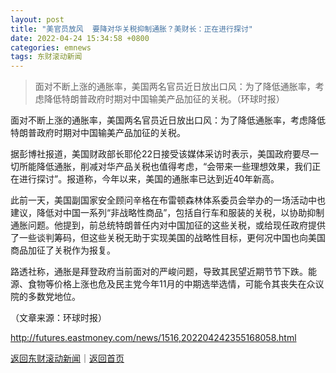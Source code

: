 ```yaml
---
layout: post
title: "美官员放风  要降对华关税抑制通胀？美财长：正在进行探讨"
date: 2022-04-24 15:34:58 +0800
categories: emnews
tags: 东财滚动新闻
---
```

> 面对不断上涨的通胀率，美国两名官员近日放出口风：为了降低通胀率，考虑降低特朗普政府时期对中国输美产品加征的关税。（环球时报）

<p>面对不断上涨的通胀率，美国两名官员近日放出口风：为了降低通胀率，考虑降低特朗普政府时期对中国输美产品加征的关税。</p><p>据彭博社报道，美国财政部长耶伦22日接受该媒体采访时表示，美国政府要尽一切所能降低通胀，削减对华产品关税也值得考虑，“会带来一些理想效果，我们正在进行探讨”。报道称，今年以来，美国的通胀率已达到近40年新高。</p><p>此前一天，美国副国家安全顾问辛格在布雷顿森林体系委员会举办的一场活动中也建议，降低对中国一系列“非战略性商品”，包括自行车和服装的关税，以协助抑制通胀问题。他提到，前总统特朗普任内对中国加征的这些关税，或给现任政府提供了一些谈判筹码，但这些关税无助于实现美国的战略性目标，更何况中国也向美国商品加征了关税作为报复。</p><p>路透社称，通胀是拜登政府当前面对的严峻问题，导致其民望近期节节下跌。能源、食物等价格上涨也危及民主党今年11月的中期选举选情，可能令其丧失在众议院的多数党地位。</p><p class="em_media">（文章来源：环球时报）</p>

<http://futures.eastmoney.com/news/1516,202204242355168058.html>

[返回东财滚动新闻](//finews.withounder.com/emnews/)｜[返回首页](//finews.withounder.com/)
